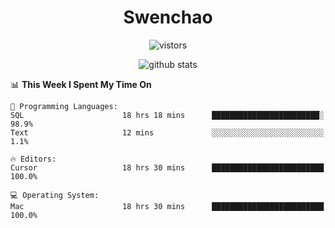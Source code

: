 <h1 align="center">Swenchao</h3>

<p align="center">
  <img src="https://visitor-badge.glitch.me/badge?page_id=Swenchao" alt="vistors" />
</p>

<p align="center">
  <img src="https://github-readme-stats.vercel.app/api?username=Swenchao&count_private=true&show_icons=true&theme=vue-dark&hide_title=true" alt="github stats" />
</p>

<!--START_SECTION:waka-->
📊 **This Week I Spent My Time On** 

```text
💬 Programming Languages: 
SQL                      18 hrs 18 mins      ████████████████████████░   98.9% 
Text                     12 mins             ░░░░░░░░░░░░░░░░░░░░░░░░░   1.1%

🔥 Editors: 
Cursor                   18 hrs 30 mins      █████████████████████████   100.0%

💻 Operating System: 
Mac                      18 hrs 30 mins      █████████████████████████   100.0%

```


<!--END_SECTION:waka-->
